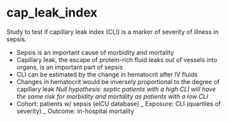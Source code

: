# cap_leak_index
Study to test if capillary leak index (CLI) is a marker of severity of illness in sepsis.  
 - Sepsis is an important cause of morbidity and mortality
 - Capillary leak, the escape of protein-rich fluid leaks out of vessels into organs, is an important part of sepsis
 - CLI can be estimated by the change in hematocrit after IV fluids
 - Changes in hematocrit would be inversely proportional to the degree of capillary leak
_Null hypothesis: septic patients with a high CLI will have the same risk for morbidity and mortality as patients with a low CLI_
 - Cohort: patients w/ sepsis (eICU database)
_ Exposure: CLI (quartiles of severity)
_ Outcome: in-hospital mortality
